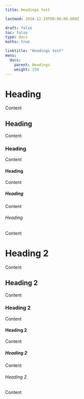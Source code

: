```yaml
---
title: Headings test 

lastmod: 2018-12-28T00:00:00.000Z

draft: false
toc: false
type: docs
maths: true

linktitle: "Headings test"
menu:
  docs:
    parent: Headings
    weight: 150
---
```


# Heading
 
Content
 
## Heading

Content
 
### Heading

Content
 
#### Heading
 
 Content
 
##### Heading
 
 Content
 
###### Heading

Content

# Heading 2
 
Content
 
## Heading 2

Content
 
### Heading 2

Content
 
#### Heading 2
 
 Content
 
##### Heading 2
 
 Content
 
###### Heading 2

Content
